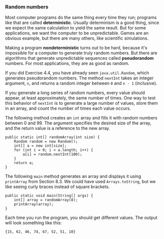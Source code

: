 ###  Random numbers



Most computer programs do the same thing every time they run; programs like that are called **deterministic**.
Usually determinism is a good thing, since we expect the same calculation to yield the same result.
But for some applications, we want the computer to be unpredictable.
Games are an obvious example, but there are many others, like scientific simulations.



Making a program **nondeterministic** turns out to be hard, because it's impossible for a computer to generate truly random numbers.
But there are algorithms that generate unpredictable sequences called **pseudorandom** numbers.
For most applications, they are as good as random.



If you did Exercise 4.4, you have already seen `java.util.Random`, which generates pseudorandom numbers.
The method `nextInt` takes an integer argument, `n`, and returns a random integer between `0` and `n - 1` (inclusive).

If you generate a long series of random numbers, every value should appear, at least approximately, the same number of times.
One way to test this behavior of `nextInt` is to generate a large number of values, store them in an array, and count the number of times each value occurs.

The following method creates an `int` array and fills it with random numbers between 0 and 99.
The argument specifies the desired size of the array, and the return value is a reference to the new array.

```code
public static int[] randomArray(int size) {
    Random random = new Random();
    int[] a = new int[size];
    for (int i = 0; i < a.length; i++) {
        a[i] = random.nextInt(100);
    }
    return a;
}
```

The following `main` method generates an array and displays it using `printArray` from Section 8.3.
We could have used `Arrays.toString`, but we like seeing curly braces instead of square brackets.

```code
public static void main(String[] args) {
    int[] array = randomArray(8);
    printArray(array);
}
```

Each time you run the program, you should get different values.
The output will look something like this:

```code
{15, 62, 46, 74, 67, 52, 51, 10}
```